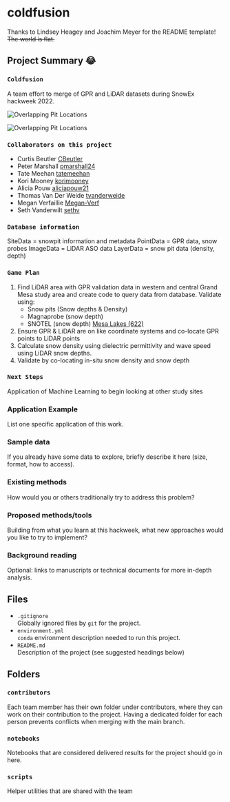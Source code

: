 # coldfusion
Thanks to Lindsey Heagey and Joachim Meyer for the README template!
~~The world is flat.~~

## Project Summary :joy:

### `Coldfusion`

A team effort to merge of GPR and LiDAR datasets during SnowEx hackweek 2022.

![Overlapping Pit Locations](coldfusion/contributors/korimooney/PitOverlap.jpg)


![Overlapping Pit Locations](PitOverlap.jpg)

### `Collaborators on this project`

- Curtis Beutler [CBeutler](https://github.com/CBeutler)
- Peter Marshall [pmarshall24](https://github.com/pmarshall24)
- Tate Meehan [tatemeehan](https://github.com/tatemeehan)
- Kori Mooney [korimooney](https://github.com/korimooney)
- Alicia Pouw [aliciapouw21](https://github.com/aliciapouw21)
- Thomas Van Der Weide [tvanderweide](https://github.com/tvanderweide)
- Megan Verfaillie [Megan-Verf](https://github.com/Megan-Verf)
- Seth Vanderwilt [sethv](https://github.com/sethv)

### `Database information`
SiteData = snowpit information and metadata
PointData = GPR data, snow probes
ImageData = LiDAR ASO data
LayerData = snow pit data (density, depth)

### `Game Plan`
1. Find LiDAR area with GPR validation data in western and central Grand Mesa study area and create code to query data from database. 
Validate using:
    - Snow pits (Snow depths & Density)
    - Magnaprobe (snow depth)
    - SNOTEL (snow depth) [Mesa Lakes (622)](https://wcc.sc.egov.usda.gov/nwcc/site?sitenum=622&state=co)
2. Ensure GPR & LiDAR are on like coordinate systems and co-locate GPR points to LiDAR points
3. Calculate snow density using dielectric permittivity and wave speed using LiDAR snow depths.
4. Validate by co-locating in-situ snow density and snow depth

### `Next Steps`
Application of Machine Learning to begin looking at other study sites

### Application Example

List one specific application of this work.

### Sample data

If you already have some data to explore, briefly describe it here (size, format, how to access).

### Existing methods

How would you or others traditionally try to address this problem?

### Proposed methods/tools

Building from what you learn at this hackweek, what new approaches would you like to try to implement?

### Background reading

Optional: links to manuscripts or technical documents for more in-depth analysis.

## Files

* `.gitignore`
<br> Globally ignored files by `git` for the project.
* `environment.yml`
<br> `conda` environment description needed to run this project.
* `README.md`
<br> Description of the project (see suggested headings below)

## Folders

### `contributors`
Each team member has their own folder under contributors, where they can work on their contribution to the project. Having a dedicated folder for each person prevents conflicts when merging with the main branch.

### `notebooks`
Notebooks that are considered delivered results for the project should go in here.

### `scripts`
Helper utilities that are shared with the team

